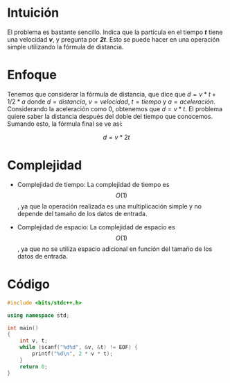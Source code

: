 # Intuición
El problema es bastante sencillo. Indica que la partícula en el tiempo ***t*** tiene una velocidad ***v***, y pregunta por ***2t***. Esto se puede hacer en una operación simple utilizando la fórmula de distancia.

# Enfoque
Tenemos que considerar la fórmula de distancia, que dice que $d = v * t + 1/2 * a$ donde $d = distancia$, $v = velocidad$, $t = tiempo$ y $a = aceleración$. Considerando la aceleración como 0, obtenemos que $d = v * t$. El problema quiere saber la distancia después del doble del tiempo que conocemos. Sumando esto, la fórmula final se ve así:

$$d = v * 2t$$

# Complejidad
- Complejidad de tiempo:
    La complejidad de tiempo es $$O(1)$$, ya que la operación realizada es una multiplicación simple y no depende del tamaño de los datos de entrada.

- Complejidad de espacio:
    La complejidad de espacio es $$O(1)$$, ya que no se utiliza espacio adicional en función del tamaño de los datos de entrada.

# Código
```cpp
#include <bits/stdc++.h>

using namespace std;

int main()
{
	int v, t;
	while (scanf("%d%d", &v, &t) != EOF) {
		printf("%d\n", 2 * v * t);
	}
	return 0;
}

```